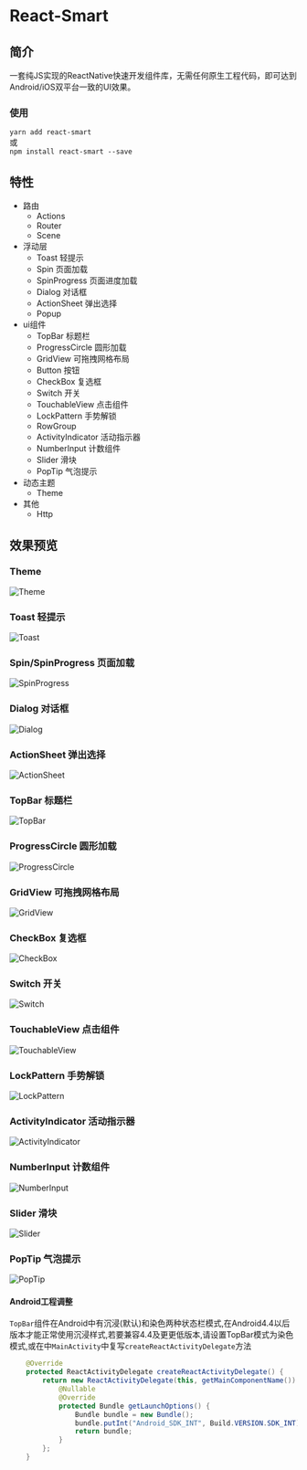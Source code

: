 # React-Smart

## 简介
一套纯JS实现的ReactNative快速开发组件库，无需任何原生工程代码，即可达到Android/iOS双平台一致的UI效果。
### 使用
`yarn add react-smart`  
或  
`npm install react-smart --save`  
## 特性
- 路由
  - Actions
  - Router
  - Scene
- 浮动层
  - Toast 轻提示
  - Spin 页面加载
  - SpinProgress 页面进度加载
  - Dialog 对话框
  - ActionSheet 弹出选择
  - Popup
- ui组件
  - TopBar 标题栏
  - ProgressCircle 圆形加载
  - GridView 可拖拽网格布局
  - Button 按钮
  - CheckBox 复选框
  - Switch 开关
  - TouchableView 点击组件
  - LockPattern 手势解锁
  - RowGroup
  - ActivityIndicator 活动指示器
  - NumberInput 计数组件
  - Slider 滑块
  - PopTip 气泡提示
- 动态主题
  - Theme
- 其他
  - Http

## 效果预览
### Theme
![Theme](https://github.com/NightFarmer/react-smart/blob/master/screenshot/theme.gif)
### Toast 轻提示
![Toast](https://github.com/NightFarmer/react-smart/blob/master/screenshot/toast.gif)
### Spin/SpinProgress 页面加载
![SpinProgress](https://github.com/NightFarmer/react-smart/blob/master/screenshot/progress_dialog.gif)
### Dialog 对话框
![Dialog](https://github.com/NightFarmer/react-smart/blob/master/screenshot/dialog.gif)
### ActionSheet 弹出选择
![ActionSheet](https://github.com/NightFarmer/react-smart/blob/master/screenshot/action_sheet.gif)
### TopBar 标题栏
![TopBar](https://github.com/NightFarmer/react-smart/blob/master/screenshot/topbar.gif)
### ProgressCircle 圆形加载
![ProgressCircle](https://github.com/NightFarmer/react-smart/blob/master/screenshot/progress_circle.gif)
### GridView 可拖拽网格布局
![GridView](https://github.com/NightFarmer/react-smart/blob/master/screenshot/grid_view.gif)
### CheckBox 复选框
![CheckBox](https://github.com/NightFarmer/react-smart/blob/master/screenshot/checkbox.png)
### Switch 开关
![Switch](https://github.com/NightFarmer/react-smart/blob/master/screenshot/switch.gif)
### TouchableView 点击组件
![TouchableView](https://github.com/NightFarmer/react-smart/blob/master/screenshot/touchableview.gif)
### LockPattern 手势解锁
![LockPattern](https://github.com/NightFarmer/react-smart/blob/master/screenshot/lock_pattern.gif)

### ActivityIndicator 活动指示器
![ActivityIndicator](https://github.com/NightFarmer/react-smart/blob/master/screenshot/ActivityIndicator.gif)

### NumberInput 计数组件
![NumberInput](https://github.com/NightFarmer/react-smart/blob/master/screenshot/NumberInput.gif)
### Slider 滑块
![Slider](https://github.com/NightFarmer/react-smart/blob/master/screenshot/Slider.gif)
### PopTip 气泡提示
![PopTip](https://github.com/NightFarmer/react-smart/blob/master/screenshot/PopTip.gif)

#### Android工程调整
`TopBar`组件在Android中有沉浸(默认)和染色两种状态栏模式,在Android4.4以后版本才能正常使用沉浸样式,若要兼容4.4及更更低版本,请设置TopBar模式为染色模式,或在中`MainActivity`中复写`createReactActivityDelegate`方法
```java
    @Override
    protected ReactActivityDelegate createReactActivityDelegate() {
        return new ReactActivityDelegate(this, getMainComponentName()) {
            @Nullable
            @Override
            protected Bundle getLaunchOptions() {
                Bundle bundle = new Bundle();
                bundle.putInt("Android_SDK_INT", Build.VERSION.SDK_INT);
                return bundle;
            }
        };
    }
```
